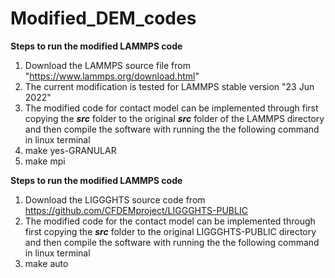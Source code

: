 # Modified_DEM_codes

**Steps to run the modified LAMMPS code**
1. Download the LAMMPS source file from "https://www.lammps.org/download.html"
2. The current modification is tested for LAMMPS stable version "23 Jun 2022"
3. The modified code for contact model can be implemented through first copying the ***src*** folder to the original ***src*** folder of the LAMMPS directory and then compile the software with running the the following command in linux terminal 
4. make yes-GRANULAR
5. make mpi

**Steps to run the modified LAMMPS code**
1. Download the LIGGGHTS source code from https://github.com/CFDEMproject/LIGGGHTS-PUBLIC
2. The modified code for the contact model can be implemented through first copying the ***src*** folder to the original LIGGGHTS-PUBLIC directory and then compile the software with running the the following command in linux terminal
3. make auto

